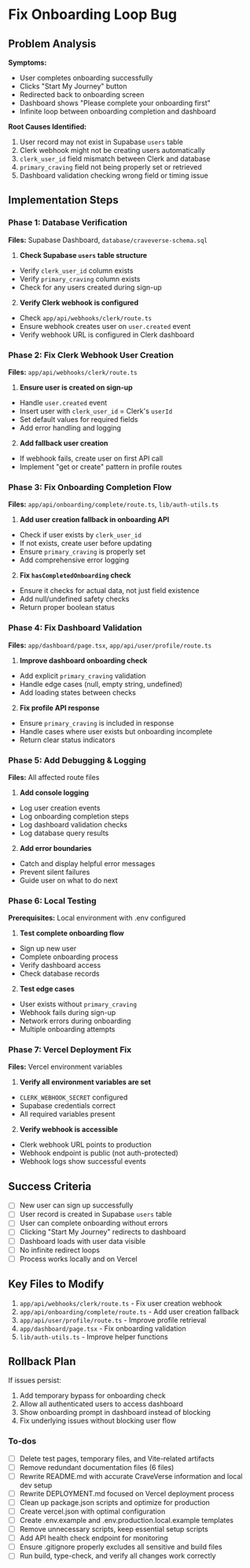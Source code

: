 <!-- 648204ee-b8d4-41b2-b623-313954ee14de afe32015-fc8f-45c3-85c5-50cf6a2f4df5 -->
# Fix Onboarding Loop Bug

## Problem Analysis

**Symptoms:**

- User completes onboarding successfully
- Clicks "Start My Journey" button
- Redirected back to onboarding screen
- Dashboard shows "Please complete your onboarding first"
- Infinite loop between onboarding completion and dashboard

**Root Causes Identified:**

1. User record may not exist in Supabase `users` table
2. Clerk webhook might not be creating users automatically
3. `clerk_user_id` field mismatch between Clerk and database
4. `primary_craving` field not being properly set or retrieved
5. Dashboard validation checking wrong field or timing issue

## Implementation Steps

### Phase 1: Database Verification

**Files:** Supabase Dashboard, `database/craveverse-schema.sql`

1. **Check Supabase `users` table structure**

- Verify `clerk_user_id` column exists
- Verify `primary_craving` column exists
- Check for any users created during sign-up

2. **Verify Clerk webhook is configured**

- Check `app/api/webhooks/clerk/route.ts`
- Ensure webhook creates user on `user.created` event
- Verify webhook URL is configured in Clerk dashboard

### Phase 2: Fix Clerk Webhook User Creation

**Files:** `app/api/webhooks/clerk/route.ts`

1. **Ensure user is created on sign-up**

- Handle `user.created` event
- Insert user with `clerk_user_id` = Clerk's `userId`
- Set default values for required fields
- Add error handling and logging

2. **Add fallback user creation**

- If webhook fails, create user on first API call
- Implement "get or create" pattern in profile routes

### Phase 3: Fix Onboarding Completion Flow

**Files:** `app/api/onboarding/complete/route.ts`, `lib/auth-utils.ts`

1. **Add user creation fallback in onboarding API**

- Check if user exists by `clerk_user_id`
- If not exists, create user before updating
- Ensure `primary_craving` is properly set
- Add comprehensive error logging

2. **Fix `hasCompletedOnboarding` check**

- Ensure it checks for actual data, not just field existence
- Add null/undefined safety checks
- Return proper boolean status

### Phase 4: Fix Dashboard Validation

**Files:** `app/dashboard/page.tsx`, `app/api/user/profile/route.ts`

1. **Improve dashboard onboarding check**

- Add explicit `primary_craving` validation
- Handle edge cases (null, empty string, undefined)
- Add loading states between checks

2. **Fix profile API response**

- Ensure `primary_craving` is included in response
- Handle cases where user exists but onboarding incomplete
- Return clear status indicators

### Phase 5: Add Debugging & Logging

**Files:** All affected route files

1. **Add console logging**

- Log user creation events
- Log onboarding completion steps
- Log dashboard validation checks
- Log database query results

2. **Add error boundaries**

- Catch and display helpful error messages
- Prevent silent failures
- Guide user on what to do next

### Phase 6: Local Testing

**Prerequisites:** Local environment with .env configured

1. **Test complete onboarding flow**

- Sign up new user
- Complete onboarding process
- Verify dashboard access
- Check database records

2. **Test edge cases**

- User exists without `primary_craving`
- Webhook fails during sign-up
- Network errors during onboarding
- Multiple onboarding attempts

### Phase 7: Vercel Deployment Fix

**Files:** Vercel environment variables

1. **Verify all environment variables are set**

- `CLERK_WEBHOOK_SECRET` configured
- Supabase credentials correct
- All required variables present

2. **Verify webhook is accessible**

- Clerk webhook URL points to production
- Webhook endpoint is public (not auth-protected)
- Webhook logs show successful events

## Success Criteria

- [ ] New user can sign up successfully
- [ ] User record is created in Supabase `users` table
- [ ] User can complete onboarding without errors
- [ ] Clicking "Start My Journey" redirects to dashboard
- [ ] Dashboard loads with user data visible
- [ ] No infinite redirect loops
- [ ] Process works locally and on Vercel

## Key Files to Modify

1. `app/api/webhooks/clerk/route.ts` - Fix user creation webhook
2. `app/api/onboarding/complete/route.ts` - Add user creation fallback
3. `app/api/user/profile/route.ts` - Improve profile retrieval
4. `app/dashboard/page.tsx` - Fix onboarding validation
5. `lib/auth-utils.ts` - Improve helper functions

## Rollback Plan

If issues persist:

1. Add temporary bypass for onboarding check
2. Allow all authenticated users to access dashboard
3. Show onboarding prompt in dashboard instead of blocking
4. Fix underlying issues without blocking user flow

### To-dos

- [ ] Delete test pages, temporary files, and Vite-related artifacts
- [ ] Remove redundant documentation files (6 files)
- [ ] Rewrite README.md with accurate CraveVerse information and local dev setup
- [ ] Rewrite DEPLOYMENT.md focused on Vercel deployment process
- [ ] Clean up package.json scripts and optimize for production
- [ ] Create vercel.json with optimal configuration
- [ ] Create .env.example and .env.production.local.example templates
- [ ] Remove unnecessary scripts, keep essential setup scripts
- [ ] Add API health check endpoint for monitoring
- [ ] Ensure .gitignore properly excludes all sensitive and build files
- [ ] Run build, type-check, and verify all changes work correctly